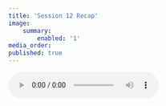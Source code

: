 ```yaml
---
title: 'Session 12 Recap'
image:
    summary:
        enabled: '1'
media_order:
published: true
---
```


![Session12Recap](Session12Recap.mp3)
